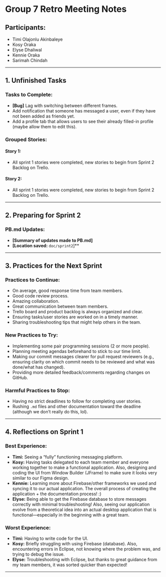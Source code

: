 # Group 7 Retro Meeting Notes

## Participants:
- Timi Olajonlu Akinbaleye  
- Kosy Oraka  
- Elyse Dhaliwal  
- Kennie Oraka  
- Sarimah Chindah  

---

## 1. Unfinished Tasks
### Tasks to Complete:
- **[Bug]** Lag with switching between different frames.  
- Add notification that someone has messaged a user, even if they have not been added as friends yet.  
- Add a profile tab that allows users to see their already filled-in profile (maybe allow them to edit this).  

### Grouped Stories:
#### Story 1:
- All sprint 1 stories were completed, new stories to begin from Sprint 2 Backlog on Trello.  

#### Story 2:
- All sprint 1 stories were completed, new stories to begin from Sprint 2 Backlog on Trello.  

---

## 2. Preparing for Sprint 2
### PB.md Updates:
- **[Summary of updates made to PB.md]**  
- **[Location saved:** `doc/sprint2`]**  

---

## 3. Practices for the Next Sprint
### Practices to Continue:
- On average, good response time from team members.  
- Good code review process.  
- Amazing collaboration.  
- Great communication between team members.  
- Trello board and product backlog is always organized and clear.  
- Ensuring tasks/user stories are worked on in a timely manner.  
- Sharing troubleshooting tips that might help others in the team.  

### New Practices to Try:
- Implementing some pair programming sessions (2 or more people).  
- Planning meeting agendas beforehand to stick to our time limit.  
- Making our commit messages clearer for pull request reviewers (e.g., ensuring clarity on which commit needs to be reviewed and what was done/what has changed).  
- Providing more detailed feedback/comments regarding changes on GitHub.  

### Harmful Practices to Stop:
- Having no strict deadlines to follow for completing user stories.  
- Rushing `.md` files and other documentation toward the deadline (although we don’t really do this, lol).  

---

## 4. Reflections on Sprint 1
### Best Experience:
- **Timi:** Seeing a “fully” functioning messaging platform.  
- **Kosy:** Having tasks delegated to each team member and everyone working together to make a functional application. Also, designing and coding the UI from Window Builder (JFrame) to make sure it looks very similar to our Figma design.  
- **Kennie:** Learning more about Firebase/other frameworks we used and syncing it to our actual application. The overall process of creating the application + the documentation process! :)  
- **Elyse:** Being able to get the Firebase database to store messages correctly with minimal troubleshooting! Also, seeing our application evolve from a theoretical idea into an actual desktop application that is functional—especially in the beginning with a great team.  

### Worst Experience:
- **Timi:** Having to write code for the UI.  
- **Kosy:** Briefly struggling with using Firebase (database). Also, encountering errors in Eclipse, not knowing where the problem was, and trying to debug the issue.  
- **Elyse:** Troubleshooting with Eclipse, but thanks to great guidance from my team members, it was sorted quicker than expected!  

---
